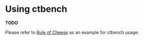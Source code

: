# Using ctbench

**TODO**

Please refer to [Rule of Cheese](https://github.com/jpenuchot/rule-of-cheese)
as an example for ctbench usage.
